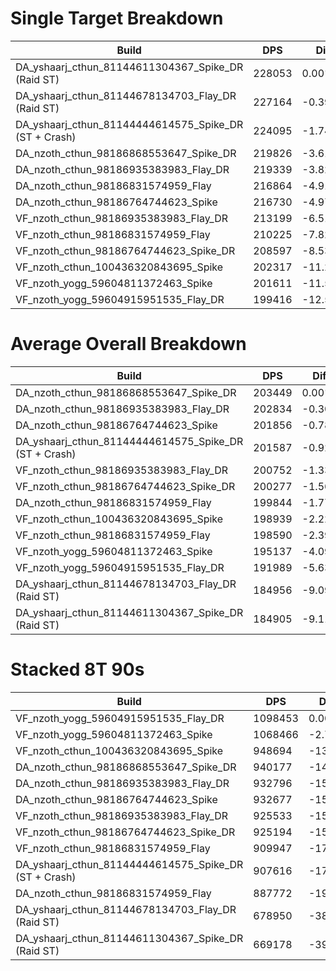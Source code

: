 # Single Target Breakdown
| Build                                                 | DPS    | Diff    |
| ----------------------------------------------------- | ------ | ------- |
| DA_yshaarj_cthun_81144611304367_Spike_DR (Raid ST)    | 228053 | 0.00%   |
| DA_yshaarj_cthun_81144678134703_Flay_DR (Raid ST)     | 227164 | -0.39%  |
| DA_yshaarj_cthun_81144444614575_Spike_DR (ST + Crash) | 224095 | -1.74%  |
| DA_nzoth_cthun_98186868553647_Spike_DR                | 219826 | -3.61%  |
| DA_nzoth_cthun_98186935383983_Flay_DR                 | 219339 | -3.82%  |
| DA_nzoth_cthun_98186831574959_Flay                    | 216864 | -4.91%  |
| DA_nzoth_cthun_98186764744623_Spike                   | 216730 | -4.97%  |
| VF_nzoth_cthun_98186935383983_Flay_DR                 | 213199 | -6.51%  |
| VF_nzoth_cthun_98186831574959_Flay                    | 210225 | -7.82%  |
| VF_nzoth_cthun_98186764744623_Spike_DR                | 208597 | -8.53%  |
| VF_nzoth_cthun_100436320843695_Spike                  | 202317 | -11.29% |
| VF_nzoth_yogg_59604811372463_Spike                    | 201611 | -11.59% |
| VF_nzoth_yogg_59604915951535_Flay_DR                  | 199416 | -12.56% |

# Average Overall Breakdown
| Build                                                 | DPS    | Diff   |
| ----------------------------------------------------- | ------ | ------ |
| DA_nzoth_cthun_98186868553647_Spike_DR                | 203449 | 0.00%  |
| DA_nzoth_cthun_98186935383983_Flay_DR                 | 202834 | -0.30% |
| DA_nzoth_cthun_98186764744623_Spike                   | 201856 | -0.78% |
| DA_yshaarj_cthun_81144444614575_Spike_DR (ST + Crash) | 201587 | -0.92% |
| VF_nzoth_cthun_98186935383983_Flay_DR                 | 200752 | -1.33% |
| VF_nzoth_cthun_98186764744623_Spike_DR                | 200277 | -1.56% |
| DA_nzoth_cthun_98186831574959_Flay                    | 199844 | -1.77% |
| VF_nzoth_cthun_100436320843695_Spike                  | 198939 | -2.22% |
| VF_nzoth_cthun_98186831574959_Flay                    | 198590 | -2.39% |
| VF_nzoth_yogg_59604811372463_Spike                    | 195137 | -4.09% |
| VF_nzoth_yogg_59604915951535_Flay_DR                  | 191989 | -5.63% |
| DA_yshaarj_cthun_81144678134703_Flay_DR (Raid ST)     | 184956 | -9.09% |
| DA_yshaarj_cthun_81144611304367_Spike_DR (Raid ST)    | 184905 | -9.11% |

# Stacked 8T 90s
| Build                                                 | DPS     | Diff   |
| ----------------------------------------------------- | ------- | ------ |
| VF_nzoth_yogg_59604915951535_Flay_DR                  | 1098453 | 0.00%  |
| VF_nzoth_yogg_59604811372463_Spike                    | 1068466 | -2.7%  |
| VF_nzoth_cthun_100436320843695_Spike                  | 948694  | -13.6% |
| DA_nzoth_cthun_98186868553647_Spike_DR                | 940177  | -14.4% |
| DA_nzoth_cthun_98186935383983_Flay_DR                 | 932796  | -15.1% |
| DA_nzoth_cthun_98186764744623_Spike                   | 932677  | -15.1% |
| VF_nzoth_cthun_98186935383983_Flay_DR                 | 925533  | -15.7% |
| VF_nzoth_cthun_98186764744623_Spike_DR                | 925194  | -15.8% |
| VF_nzoth_cthun_98186831574959_Flay                    | 909947  | -17.2% |
| DA_yshaarj_cthun_81144444614575_Spike_DR (ST + Crash) | 907616  | -17.4% |
| DA_nzoth_cthun_98186831574959_Flay                    | 887772  | -19.2% |
| DA_yshaarj_cthun_81144678134703_Flay_DR (Raid ST)     | 678950  | -38.2% |
| DA_yshaarj_cthun_81144611304367_Spike_DR (Raid ST)    | 669178  | -39.1% |
